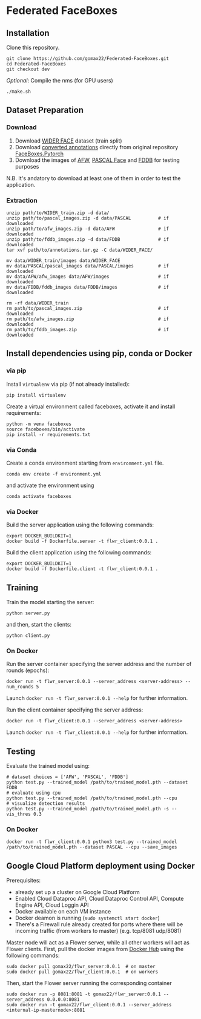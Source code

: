 
# Federated FaceBoxes

## Installation
Clone this repository.

```Shell
git clone https://github.com/gomax22/Federated-FaceBoxes.git
cd Federated-FaceBoxes
git checkout dev
```

_Optional_: Compile the nms (for GPU users)
```Shell
./make.sh
```

## Dataset Preparation

### Download
1. Download [WIDER FACE](http://shuoyang1213.me/WIDERFACE/) dataset (train split)
2. Download [converted annotations](https://drive.google.com/open?id=1-s4QCu_v76yNwR-yXMfGqMGgHQ30WxV2) directly from original repository [FaceBoxes.Pytorch](https://github.com/zisianw/FaceBoxes.PyTorch/edit/master/) 
3. Download the images of [AFW](https://drive.google.com/open?id=1Kl2Cjy8IwrkYDwMbe_9DVuAwTHJ8fjev), [PASCAL Face](https://drive.google.com/open?id=1p7dDQgYh2RBPUZSlOQVU4PgaSKlq64ik) and [FDDB](https://drive.google.com/open?id=17t4WULUDgZgiSy5kpCax4aooyPaz3GQH) for testing purposes

N.B. It's andatory to download at least one of them in order to test the application. 

### Extraction
```Shell 
unzip path/to/WIDER_train.zip -d data/
unzip path/to/pascal_images.zip -d data/PASCAL          # if downloaded
unzip path/to/afw_images.zip -d data/AFW                # if downloaded
unzip path/to/fddb_images.zip -d data/FDDB              # if downloaded
tar xvf path/to/annotations.tar.gz -C data/WIDER_FACE/  

mv data/WIDER_train/images data/WIDER_FACE              
mv data/PASCAL/pascal_images data/PASCAL/images         # if downloaded
mv data/AFW/afw_images data/AFW/images                  # if downloaded
mv data/FDDB/fddb_images data/FDDB/images               # if downloaded

rm -rf data/WIDER_train
rm path/to/pascal_images.zip                            # if downloaded
rm path/to/afw_images.zip                               # if downloaded
rm path/to/fddb_images.zip                              # if downloaded
```

## Install dependencies using pip, conda or Docker
### via pip 

Install `virtualenv` via pip (if not already installed):
```Shell
pip install virtualenv
```

Create a virtual environment called faceboxes, activate it and install requirements:
```Shell
python -m venv faceboxes 
source faceboxes/bin/activate
pip install -r requirements.txt
```

### via Conda
Create a conda environment starting from `environment.yml` file.
```Shell 
conda env create -f environment.yml
```

and activate the environment using
```Shell 
conda activate faceboxes
```

### via Docker

Build the server application using the following commands:
```Shell
export DOCKER_BUILDKIT=1
docker build -f Dockerfile.server -t flwr_client:0.0.1 .
```

Build the client application using the following commands:
```Shell
export DOCKER_BUILDKIT=1
docker build -f Dockerfile.client -t flwr_client:0.0.1 .
```

## Training
Train the model starting the server:
```Shell
python server.py
```

and then, start the clients:
```Shell
python client.py
```

### On Docker
Run the server container specifying the server address and the number of rounds (epochs):
```Shell
docker run -t flwr_server:0.0.1 --server_address <server-address> --num_rounds 5
```
Launch `docker run -t flwr_server:0.0.1 --help` for further information.

Run the client container specifying the server address:
```Shell
docker run -t flwr_client:0.0.1 --server_address <server-address>
```
Launch `docker run -t flwr_client:0.0.1 --help` for further information.

## Testing
Evaluate the trained model using:
```Shell
# dataset choices = ['AFW', 'PASCAL', 'FDDB']
python test.py --trained_model /path/to/trained_model.pth --dataset FDDB
# evaluate using cpu
python test.py --trained_model /path/to/trained_model.pth --cpu
# visualize detection results
python test.py --trained_model /path/to/trained_model.pth -s --vis_thres 0.3
```

### On Docker

```Shell
docker run -t flwr_client:0.0.1 python3 test.py --trained_model /path/to/trained_model.pth --dataset PASCAL --cpu --save_images
```

## Google Cloud Platform deployment using Docker
Prerequisites: 
* already set up a cluster on Google Cloud Platform
* Enabled Cloud Dataproc API, Cloud Dataproc Control API, Compute Engine API, Cloud Loggin API
* Docker available on each VM instance
* Docker deamon is running (`sudo systemctl start docker`)
* There's a Firewall rule already created for ports where there will be incoming traffic (from workers to master) (e.g. tcp/8081 udp/8081)

Master node will act as a Flower server, while all other workers will act as Flower clients.
First, pull the docker images from [Docker Hub](https://hub.docker.com/) using the following commands:

```Shell
sudo docker pull gomax22/flwr_server:0.0.1  # on master
sudo docker pull gomax22/flwr_client:0.0.1  # on workers
```

Then, start the Flower server running the corresponding container

```Shell
sudo docker run -p 8081:8081 -t gomax22/flwr_server:0.0.1 --server_address 0.0.0.0:8081
sudo docker run -t gomax22/flwr_client:0.0.1 --server_address <internal-ip-masternode>:8081
```
